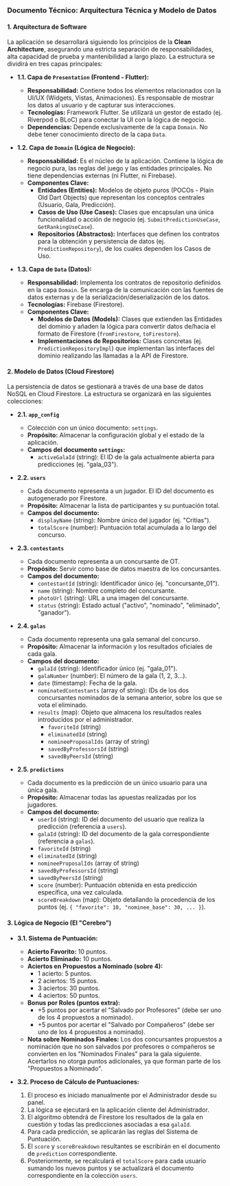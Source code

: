 ### **Documento Técnico: Arquitectura Técnica y Modelo de Datos**

#### **1. Arquitectura de Software**

La aplicación se desarrollará siguiendo los principios de la **Clean Architecture**, asegurando una estricta separación de responsabilidades, alta capacidad de prueba y mantenibilidad a largo plazo. La estructura se dividirá en tres capas principales:

*   **1.1. Capa de `Presentation` (Frontend - Flutter):**
    *   **Responsabilidad:** Contiene todos los elementos relacionados con la UI/UX (Widgets, Vistas, Animaciones). Es responsable de mostrar los datos al usuario y de capturar sus interacciones.
    *   **Tecnologías:** Framework Flutter. Se utilizará un gestor de estado (ej. Riverpod o BLoC) para conectar la UI con la lógica de negocio.
    *   **Dependencias:** Depende exclusivamente de la capa `Domain`. No debe tener conocimiento directo de la capa `Data`.

*   **1.2. Capa de `Domain` (Lógica de Negocio):**
    *   **Responsabilidad:** Es el núcleo de la aplicación. Contiene la lógica de negocio pura, las reglas del juego y las entidades principales. No tiene dependencias externas (ni Flutter, ni Firebase).
    *   **Componentes Clave:**
        *   **Entidades (Entities):** Modelos de objeto puros (POCOs - Plain Old Dart Objects) que representan los conceptos centrales (Usuario, Gala, Predicción).
        *   **Casos de Uso (Use Cases):** Clases que encapsulan una única funcionalidad o acción de negocio (ej. `SubmitPredictionUseCase`, `GetRankingUseCase`).
        *   **Repositorios (Abstractos):** Interfaces que definen los contratos para la obtención y persistencia de datos (ej. `PredictionRepository`), de los cuales dependen los Casos de Uso.

*   **1.3. Capa de `Data` (Datos):**
    *   **Responsabilidad:** Implementa los contratos de repositorio definidos en la capa `Domain`. Se encarga de la comunicación con las fuentes de datos externas y de la serialización/deserialización de los datos.
    *   **Tecnologías:** Firebase (Firestore).
    *   **Componentes Clave:**
        *   **Modelos de Datos (Models):** Clases que extienden las Entidades del dominio y añaden la lógica para convertir datos de/hacia el formato de Firestore (`fromFirestore`, `toFirestore`).
        *   **Implementaciones de Repositorios:** Clases concretas (ej. `PredictionRepositoryImpl`) que implementan las interfaces del dominio realizando las llamadas a la API de Firestore.

#### **2. Modelo de Datos (Cloud Firestore)**

La persistencia de datos se gestionará a través de una base de datos NoSQL en Cloud Firestore. La estructura se organizará en las siguientes colecciones:

*   **2.1. `app_config`**
    *   Colección con un único documento: `settings`.
    *   **Propósito:** Almacenar la configuración global y el estado de la aplicación.
    *   **Campos del documento `settings`:**
        *   `activeGalaId` (string): El ID de la gala actualmente abierta para predicciones (ej. "gala_03").

*   **2.2. `users`**
    *   Cada documento representa a un jugador. El ID del documento es autogenerado por Firestore.
    *   **Propósito:** Almacenar la lista de participantes y su puntuación total.
    *   **Campos del documento:**
        *   `displayName` (string): Nombre único del jugador (ej. "Critias").
        *   `totalScore` (number): Puntuación total acumulada a lo largo del concurso.

*   **2.3. `contestants`**
    *   Cada documento representa a un concursante de OT.
    *   **Propósito:** Servir como base de datos maestra de los concursantes.
    *   **Campos del documento:**
        *   `contestantId` (string): Identificador único (ej. "concursante_01").
        *   `name` (string): Nombre completo del concursante.
        *   `photoUrl` (string): URL a una imagen del concursante.
        *   `status` (string): Estado actual ("activo", "nominado", "eliminado", "ganador").

*   **2.4. `galas`**
    *   Cada documento representa una gala semanal del concurso.
    *   **Propósito:** Almacenar la información y los resultados oficiales de cada gala.
    *   **Campos del documento:**
        *   `galaId` (string): Identificador único (ej. "gala_01").
        *   `galaNumber` (number): El número de la gala (1, 2, 3...).
        *   `date` (timestamp): Fecha de la gala.
        *   `nominatedContestants` (array of string): IDs de los dos concursantes nominados de la semana anterior, sobre los que se vota el eliminado.
        *   `results` (map): Objeto que almacena los resultados reales introducidos por el administrador.
            *   `favoriteId` (string)
            *   `eliminatedId` (string)
            *   `nomineeProposalIds` (array of string)
            *   `savedByProfessorsId` (string)
            *   `savedByPeersId` (string)

*   **2.5. `predictions`**
    *   Cada documento es la predicción de un único usuario para una única gala.
    *   **Propósito:** Almacenar todas las apuestas realizadas por los jugadores.
    *   **Campos del documento:**
        *   `userId` (string): ID del documento del usuario que realiza la predicción (referencia a `users`).
        *   `galaId` (string): ID del documento de la gala correspondiente (referencia a `galas`).
        *   `favoriteId` (string)
        *   `eliminatedId` (string)
        *   `nomineeProposalIds` (array of string)
        *   `savedByProfessorsId` (string)
        *   `savedByPeersId` (string)
        *   `score` (number): Puntuación obtenida en esta predicción específica, una vez calculada.
        *   `scoreBreakdown` (map): Objeto detallando la procedencia de los puntos (ej. `{ "favorite": 10, "nominee_base": 30, ... }`).

#### **3. Lógica de Negocio (El "Cerebro")**

*   **3.1. Sistema de Puntuación:**
    *   **Acierto Favorito:** 10 puntos.
    *   **Acierto Eliminado:** 10 puntos.
    *   **Aciertos en Propuestos a Nominado (sobre 4):**
        *   1 acierto: 5 puntos.
        *   2 aciertos: 15 puntos.
        *   3 aciertos: 30 puntos.
        *   4 aciertos: 50 puntos.
    *   **Bonus por Roles (puntos extra):**
        *   +5 puntos por acertar el "Salvado por Profesores" (debe ser uno de los 4 propuestos a nominado).
        *   +5 puntos por acertar el "Salvado por Compañeros" (debe ser uno de los 4 propuestos a nominado).
    *   **Nota sobre Nominados Finales:** Los dos concursantes propuestos a nominación que no son salvados por profesores o compañeros se convierten en los "Nominados Finales" para la gala siguiente. Acertarlos no otorga puntos adicionales, ya que forman parte de los "Propuestos a Nominado".

*   **3.2. Proceso de Cálculo de Puntuaciones:**
    1.  El proceso es iniciado manualmente por el Administrador desde su panel.
    2.  La lógica se ejecutará en la aplicación cliente del Administrador.
    3.  El algoritmo obtendrá de Firestore los resultados de la gala en cuestión y todas las predicciones asociadas a esa `galaId`.
    4.  Para cada predicción, se aplicarán las reglas del Sistema de Puntuación.
    5.  El `score` y `scoreBreakdown` resultantes se escribirán en el documento de `prediction` correspondiente.
    6.  Posteriormente, se recalculará el `totalScore` para cada usuario sumando los nuevos puntos y se actualizará el documento correspondiente en la colección `users`.